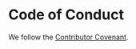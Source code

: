# Code of Conduct

We follow the [Contributor Covenant](https://www.contributor-covenant.org/version/2/1/code_of_conduct/).
